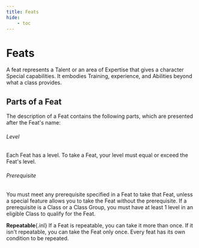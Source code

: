 ```yaml
---
title: Feats
hide:
    - toc
---
```


# Feats

A feat represents a Talent or an area of Expertise that gives a character Special capabilities. It embodies Training, experience, and Abilities beyond what a class provides.

## Parts of a Feat
The description of a Feat contains the following parts, which are presented after the Feat's name:

###### Level 
Each Feat has a level. To take a Feat, your level must equal or exceed the Feat's level.

###### Prerequisite 
You must meet any prerequisite specified in a Feat to take that Feat, unless a special feature allows you to take the Feat without the prerequisite. If a prerequisite is a Class or a Class Group, you must have at least 1 level in an eligible Class to qualify for the Feat.

**Repeatable**{.inl} If a Feat is repeatable, you can take it more than once. If it isn't repeatable, you can take the Feat only once. Every feat has its own condition to be repeated.